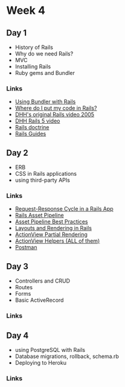 # Week 4

## Day 1

- History of Rails
- Why do we need Rails?
- MVC
- Installing Rails
- Ruby gems and Bundler

### Links

- [Using Bundler with Rails](https://bundler.io/v1.16/guides/rails.html)
- [Where do I put my code in Rails?](http://codefol.io/posts/where-do-i-put-my-code-in-rails-updated)
- [DHH's original Rails video 2005](https://www.youtube.com/watch?v=Gzj723LkRJY)
- [DHH Rails 5 video](https://youtu.be/OaDhY_y8WTo)
- [Rails doctrine](https://rubyonrails.org/doctrine/)
- [Rails Guides](http://guides.rubyonrails.org)

## Day 2

- ERB
- CSS in Rails applications
- using third-party APIs

### Links

- [Request-Response Cycle in a Rails App](http://tutorials.jumpstartlab.com/topics/routes/request_cycle.html)
- [Rails Asset Pipeline](http://guides.rubyonrails.org/asset_pipeline.html)
- [Asset Pipeline Best Practices](https://launchschool.com/blog/rails-asset-pipeline-best-practices)
- [Layouts and Rendering in Rails](http://guides.rubyonrails.org/layouts_and_rendering.html)
- [ActionView Partial Rendering](http://api.rubyonrails.org/classes/ActionView/PartialRenderer.html)
- [ActionView Helpers (ALL of them)](http://api.rubyonrails.org/classes/ActionView/Helpers.html)
- [Postman](http://api.rubyonrails.org/classes/ActionView/Helpers.html)

## Day 3

- Controllers and CRUD
- Routes
- Forms
- Basic ActiveRecord

### Links


## Day 4

- using PostgreSQL with Rails
- Database migrations, rollback, schema.rb
- Deploying to Heroku

### Links

